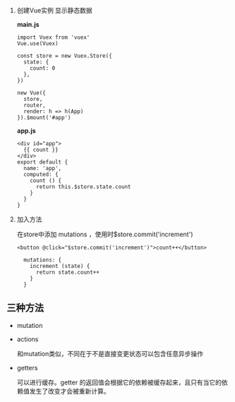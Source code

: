 1. 创建Vue实例 显示静态数据

   **main.js**

   ```
   import Vuex from 'vuex'
   Vue.use(Vuex)
   
   const store = new Vuex.Store({
     state: {
       count: 0
     },
   })
   
   new Vue({
     store,
     router,
     render: h => h(App)
   }).$mount('#app')
   ```

   **app.js**

   ```
   <div id="app">
     {{ count }}
   </div>
   export default {
     name: 'app',
     computed: {
       count () {
         return this.$store.state.count
       }
     }
   }
   ```

2. 加入方法

   在store中添加 mutations ，使用时$store.commit('increment')

   ```
   <button @click="$store.commit('increment')">count++</button>
   
     mutations: {
       increment (state) {
         return state.count++
       }
     }
   ```

## 三种方法

- mutation

- actions

  和mutation类似，不同在于不是直接变更状态可以包含任意异步操作

- getters

  可以进行缓存。getter 的返回值会根据它的依赖被缓存起来，且只有当它的依赖值发生了改变才会被重新计算。

  